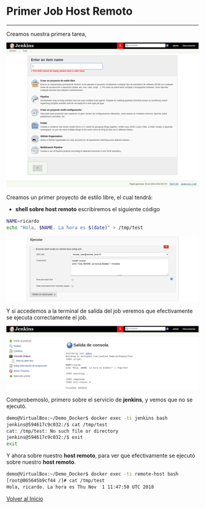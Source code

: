 # Primer Job Host Remoto

---------------------------------------------------------

Creamos nuestra primera tarea, 

![./img/0008.png](./img/0008.png)

Creamos un primer proyecto de estilo libre, el cual tendrá:

* **shell sobre host remoto** escribiremos el siguiente código

```bash
NAME=ricardo
echo "Hola, $NAME. La hora es $(date)" > /tmp/test
```

![./img/0043.png](./img/0043.png)

Y si accedemos a la terminal de salida del job veremos que efectivamente se ejecuta correctamente el job.

![./img/0044.png](./img/0044.png)

Comprobemoslo, primero sobre el servicio de **jenkins**, y vemos que no se ejecutó.

```bash
demo@VirtualBox:~/Demo_Docker$ docker exec -ti jenkins bash
jenkins@594617c9c032:/$ cat /tmp/test
cat: /tmp/test: No such file or directory
jenkins@594617c9c032:/$ exit
exit
```

Y ahora sobre nuestro **host remoto**, para ver que efectivamente se ejecutó sobre nuestro **host remoto**.

```bash
demo@VirtualBox:~/Demo_Docker$ docker exec -ti remote-host bash
[root@865645b9cf44 /]# cat /tmp/test
Hola, ricardo. La hora es Thu Nov  1 11:47:50 UTC 2018
```

[Volver al Inicio](#primer-job-host-remoto)


